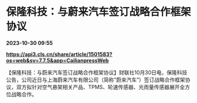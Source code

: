 # 保隆科技：与蔚来汽车签订战略合作框架协议

**2023-10-30 09:55**

**https://api3.cls.cn/share/article/1501583?os=web&sv=7.7.5&app=CailianpressWeb**

【保隆科技：与蔚来汽车签订战略合作框架协议】财联社10月30日电，保隆科技公告，公司近日与上海蔚来汽车有限公司（简称“蔚来汽车”）签订战略合作框架协议，双方拟针对空气悬架相关产品、TPMS、轮速传感器、光雨量传感器展开全方位战略合作。